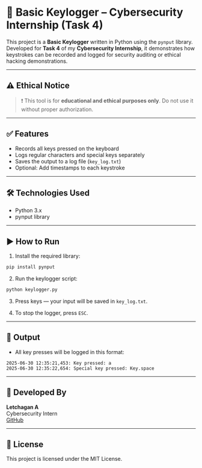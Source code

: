 
# 🧠 Basic Keylogger – Cybersecurity Internship (Task 4)

This project is a **Basic Keylogger** written in Python using the `pynput` library. Developed for **Task 4** of my **Cybersecurity Internship**, it demonstrates how keystrokes can be recorded and logged for security auditing or ethical hacking demonstrations.

---

## ⚠️ Ethical Notice

> ❗ This tool is for **educational and ethical purposes only**. Do not use it without proper authorization.

---

## ✅ Features

- Records all keys pressed on the keyboard
- Logs regular characters and special keys separately
- Saves the output to a log file (`key_log.txt`)
- Optional: Add timestamps to each keystroke

---

## 🛠️ Technologies Used

- Python 3.x
- pynput library

---

## ▶️ How to Run

1. Install the required library:
```bash
pip install pynput
```

2. Run the keylogger script:
```bash
python keylogger.py
```

3. Press keys — your input will be saved in `key_log.txt`.

4. To stop the logger, press `ESC`.

---

## 📁 Output

- All key presses will be logged in this format:
```
2025-06-30 12:35:21,453: Key pressed: a
2025-06-30 12:35:22,654: Special key pressed: Key.space
```

---

## 🙋 Developed By

**Letchagan A**  
Cybersecurity Intern  
[GitHub](https://github.com/letchagan)

---

## 📜 License

This project is licensed under the MIT License.
